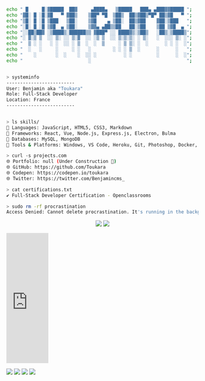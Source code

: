 ```bash
echo " █     █░▓█████  ██▓     ▄████▄   ▒█████   ███▄ ▄███▓▓█████ ";
echo "▓█░ █ ░█░▓█   ▀ ▓██▒    ▒██▀ ▀█  ▒██▒  ██▒▓██▒▀█▀ ██▒▓█   ▀ ";
echo "▒█░ █ ░█ ▒███   ▒██░    ▒▓█    ▄ ▒██░  ██▒▓██    ▓██░▒███   ";
echo "░█░ █ ░█ ▒▓█  ▄ ▒██░    ▒▓▓▄ ▄██▒▒██   ██░▒██    ▒██ ▒▓█  ▄ ";
echo "░░██▒██▓ ░▒████▒░██████▒▒ ▓███▀ ░░ ████▓▒░▒██▒   ░██▒░▒████▒";
echo "░ ▓░▒ ▒  ░░ ▒░ ░░ ▒░▓  ░░ ░▒ ▒  ░░ ▒░▒░▒░ ░ ▒░   ░  ░░░ ▒░ ░";
echo "  ▒ ░ ░   ░ ░  ░░ ░ ▒  ░  ░  ▒     ░ ▒ ▒░ ░  ░      ░ ░ ░  ░";
echo "  ░   ░     ░     ░ ░   ░        ░ ░ ░ ▒  ░      ░      ░   ";
echo "    ░       ░  ░    ░  ░░ ░          ░ ░         ░      ░  ░";
echo "                        ░                                   ";


> systeminfo
-------------------------
User: Benjamin aka "Toukara"
Role: Full-Stack Developer
Location: France
-------------------------


> ls skills/
📂 Languages: JavaScript, HTML5, CSS3, Markdown
📂 Frameworks: React, Vue, Node.js, Express.js, Electron, Bulma
📂 Databases: MySQL, MongoDB
📂 Tools & Platforms: Windows, VS Code, Heroku, Git, Photoshop, Docker, Figma

> curl -s projects.com
🌐 Portfolio: null (Under Construction 🚧)
🌐 GitHub: https://github.com/Toukara
🌐 Codepen: https://codepen.io/toukara
🌐 Twitter: https://twitter.com/Benjamincms_

> cat certifications.txt
✔️ Full-Stack Developer Certification - Openclassrooms

> sudo rm -rf procrastination
Access Denied: Cannot delete procrastination. It's running in the background! 🙃
```
<p align="center">
        <img src="https://github-readme-stats.vercel.app/api?username=toukara&hide_title=true&hide_border=true&show_icons=true&include_all_commits=true&count_private=true&line_height=21&theme=nightowl" /> <img src="https://github-readme-stats.vercel.app/api/top-langs/?username=toukara&hide=html&hide_title=true&hide_border=true&layout=compact&langs_count=8&theme=nightowl" />
</p>

<iframe src="https://actdoor.onrender.com/api/getActivity/Toukara?type=rectangle&theme=dark" width="110px" height="340px" frameborder="0"></iframe>

[![](https://img.shields.io/badge/X-%23000000.svg?logo=X&logoColor=white)](https://twitter.com/Benjamincms_)
[![](https://img.shields.io/badge/-github-black?style=flat-square&logo=github&logoColor=white)](https://github.com/Toukara)
[![](https://img.shields.io/badge/Codepen-black?style=flat-square&logo=Codepen&logoColor=white)](https://codepen.io/toukara)
[![](https://img.shields.io/badge/StackOverflow-black?style=flat-square&logo=StackOverflow&logoColor=white)](https://stackoverflow.com/users/17195804/toukara)

